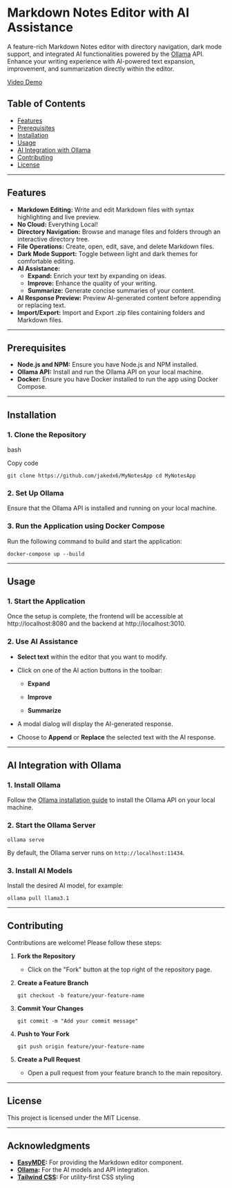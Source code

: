 
# **Markdown Notes Editor with AI Assistance**

A feature-rich Markdown Notes editor with directory navigation, dark mode support, and integrated AI functionalities powered by the [Ollama](https://github.com/jmorganca/ollama) API. Enhance your writing experience with AI-powered text expansion, improvement, and summarization directly within the editor.

[Video Demo](https://youtu.be/U6zLPygKQ3U?si=dwK_Tny0E3p0M9ES)

## **Table of Contents**

-   [Features](#features)
-   [Prerequisites](#prerequisites)
-   [Installation](#installation)
-   [Usage](#usage)
-   [AI Integration with Ollama](#ai-integration-with-ollama)
-   [Contributing](#contributing)
-   [License](#license)

----------

## **Features**

-   **Markdown Editing:** Write and edit Markdown files with syntax highlighting and live preview.
-   **No Cloud:** Everything Local!
-   **Directory Navigation:** Browse and manage files and folders through an interactive directory tree.
-   **File Operations:** Create, open, edit, save, and delete Markdown files.
-   **Dark Mode Support:** Toggle between light and dark themes for comfortable editing.
-   **AI Assistance:**
    -   **Expand:** Enrich your text by expanding on ideas.
    -   **Improve:** Enhance the quality of your writing.
    -   **Summarize:** Generate concise summaries of your content.
-   **AI Response Preview:** Preview AI-generated content before appending or replacing text.
-   **Import/Export:** Import and Export .zip files containing folders and Markdown files.

----------

## **Prerequisites**

-   **Node.js and NPM:** Ensure you have Node.js and NPM installed.
-   **Ollama API:** Install and run the Ollama API on your local machine.
-   **Docker:** Ensure you have Docker installed to run the app using Docker Compose.

----------

## **Installation**

### **1. Clone the Repository**

bash

Copy code

`git clone https://github.com/jakedx6/MyNotesApp
cd MyNotesApp` 

### **2. Set Up Ollama**

Ensure that the Ollama API is installed and running on your local machine.

### **3.  Run the Application using Docker Compose**

Run the following command to build and start the application:

`docker-compose up --build`

----------

## **Usage**

### **1. Start the Application**

Once the setup is complete, the frontend will be accessible at http://localhost:8080 and the backend at http://localhost:3010.

### **2. Use AI Assistance**

-   **Select text** within the editor that you want to modify.
-   Click on one of the AI action buttons in the toolbar:
    -   **Expand**
        
    -   **Improve**
        
    -   **Summarize**
        
-   A modal dialog will display the AI-generated response.
-   Choose to **Append** or **Replace** the selected text with the AI response.

----------

## **AI Integration with Ollama**

### **1. Install Ollama**

Follow the [Ollama installation guide](https://github.com/jmorganca/ollama#installation) to install the Ollama API on your local machine.

### **2. Start the Ollama Server**

`ollama serve` 

By default, the Ollama server runs on `http://localhost:11434`.

### **3. Install AI Models**

Install the desired AI model, for example:

`ollama pull llama3.1` 

----------

## **Contributing**

Contributions are welcome! Please follow these steps:

1.  **Fork the Repository**
    
    -   Click on the "Fork" button at the top right of the repository page.
2.  **Create a Feature Branch**
    
    `git checkout -b feature/your-feature-name` 
    
3.  **Commit Your Changes**
    
    `git commit -m "Add your commit message"` 
    
4.  **Push to Your Fork**
    
    `git push origin feature/your-feature-name` 
    
5.  **Create a Pull Request**
    
    -   Open a pull request from your feature branch to the main repository.

----------

## **License**

This project is licensed under the MIT License.

----------

## **Acknowledgments**

-   **[EasyMDE](https://github.com/Ionaru/easy-markdown-editor):** For providing the Markdown editor component.
-   **[Ollama](https://github.com/jmorganca/ollama):** For the AI models and API integration.
-   **[Tailwind CSS](https://tailwindcss.com/):** For utility-first CSS styling
